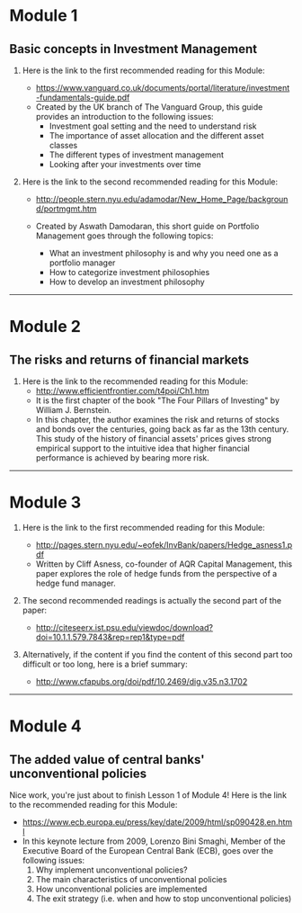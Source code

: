 
# Module 1
## Basic concepts in Investment Management


1. Here is the link to the first recommended reading for this Module:
	* https://www.vanguard.co.uk/documents/portal/literature/investment-fundamentals-guide.pdf
	* Created by the UK branch of The Vanguard Group, this guide provides an introduction to the following issues:
		* Investment goal setting and the need to understand risk
		* The importance of asset allocation and the different asset classes
		* The different types of investment management
		* Looking after your investments over time

2. Here is the link to the second recommended reading for this Module:

	* http://people.stern.nyu.edu/adamodar/New_Home_Page/background/portmgmt.htm

	* Created by Aswath Damodaran, this short guide on Portfolio Management goes through the following topics:
		* What an investment philosophy is and why you need one as a portfolio manager
		* How to categorize investment philosophies
		* How to develop an investment philosophy
---
# Module 2
## The risks and returns of financial markets
1. Here is the link to the recommended reading for this Module:
	* http://www.efficientfrontier.com/t4poi/Ch1.htm
	* It is the first chapter of the book "The Four Pillars of Investing" by William J. Bernstein.
	* In this chapter, the author examines the risk and returns of stocks and bonds over the centuries, going back as far as the 13th century. This study of the history of financial assets' prices gives strong empirical support to the intuitive idea that higher financial performance is achieved by bearing more risk.

---
# Module 3
1. Here is the link to the first recommended reading for this Module:
	* http://pages.stern.nyu.edu/~eofek/InvBank/papers/Hedge_asness1.pdf
	* Written by Cliff Asness, co-founder of AQR Capital Management, this paper explores the role of hedge funds from the perspective of a hedge fund manager.

2. The second recommended readings is actually the second part of the paper:
	* http://citeseerx.ist.psu.edu/viewdoc/download?doi=10.1.1.579.7843&rep=rep1&type=pdf

3. Alternatively, if the content if you find the content of this second part too difficult or too long, here is a brief summary:
	* http://www.cfapubs.org/doi/pdf/10.2469/dig.v35.n3.1702
---

# Module 4
## The added value of central banks' unconventional policies
Nice work, you're just about to finish Lesson 1 of Module 4!
Here is the link to the recommended reading for this Module:
* https://www.ecb.europa.eu/press/key/date/2009/html/sp090428.en.html
* In this keynote lecture from 2009, Lorenzo Bini Smaghi, Member of the Executive Board of the European Central Bank (ECB), goes over the following issues:
	1. Why implement unconventional policies?
    2. The main characteristics of unconventional policies
    3. How unconventional policies are implemented
    4. The exit strategy (i.e. when and how to stop unconventional policies)